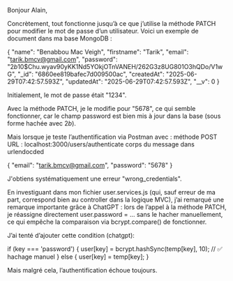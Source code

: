 Bonjour Alain,

Concrètement, tout fonctionne jusqu’à ce que j’utilise la méthode PATCH pour modifier le mot de passe d’un utilisateur. 
Voici un exemple de document dans ma base MongoDB :

{
  "name": "Benabbou Mac Veigh",
  "firstname": "Tarik",
  "email": "tarik.bmcv@gmail.com",
  "password": "$2b$10$Chu.wyav90yKK1Nd5YOkjOTnVANEH/262G3z8UG801O3hQDo/V1wG",
  "_id": "6860ee819bafec7d009500ac",
  "createdAt": "2025-06-29T07:42:57.593Z",
  "updatedAt": "2025-06-29T07:42:57.593Z",
  "__v": 0
}

Initialement, le mot de passe était "1234".

Avec la méthode PATCH, je le modifie pour "5678", ce qui semble fonctionner, car le champ password est bien mis à jour dans la base (sous forme hachée avec $2b$).

Mais lorsque je teste l’authentification via Postman avec :
méthode POST
URL : localhost:3000/users/authenticate
corps du message dans urlendocded

{
  "email": "tarik.bmcv@gmail.com",
  "password": "5678"
}

J'obtiens systématiquement une erreur "wrong_credentials".

En investiguant dans mon fichier user.services.js (qui, sauf erreur de ma part, correspond bien au controller dans la logique MVC), j’ai remarqué une remarque importante grâce à ChatGPT : lors de l’appel à la méthode PATCH, je réassigne directement user.password = ... sans le hacher manuellement, ce qui empêche la comparaison via bcrypt.compare() de fonctionner.

J’ai tenté d’ajouter cette condition (chatgpt):

if (key === 'password') {
    user[key] = bcrypt.hashSync(temp[key], 10); // ✅ hachage manuel
} else {
    user[key] = temp[key];
}

Mais malgré cela, l’authentification échoue toujours.